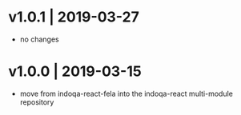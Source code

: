 # v1.0.1 | 2019-03-27
* no changes

# v1.0.0 | 2019-03-15
* move from indoqa-react-fela into the indoqa-react multi-module repository
